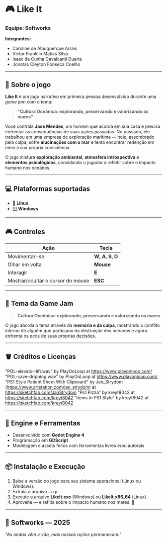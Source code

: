 # 🎮 Like It

### Equipe: **Softworks**

**Integrantes:**
- Caroline de Albuquerque Arrais
- Victor Franklin Matias Silva
- Isaac da Cunha Cavalcanti Duarte
- Jonatas Cleyton Fonseca Coelho

---

## 🧩 Sobre o jogo

**Like It** é um jogo narrativo em primeira pessoa desenvolvido durante uma *game jam* com o tema:
> **"Cultura Oceânica: explorando, preservando e valorizando os mares"**

Você controla **José Mendes**, um homem que acorda em sua casa e precisa enfrentar as consequências de suas ações passadas.
No passado, ele trabalhou em uma empresa de exploração marítima — hoje, assombrado pela culpa, sofre **alucinações com o mar** e tenta encontrar redenção em meio à sua própria consciência.

O jogo mistura **exploração ambiental**, **atmosfera introspectiva** e **elementos psicológicos**, convidando o jogador a refletir sobre o impacto humano nos oceanos.

---

## 💻 Plataformas suportadas
- 🐧 **Linux**
- 🪟 **Windows**

---

## 🎮 Controles

| Ação | Tecla |
|------|--------|
| Movimentar-se | **W, A, S, D** |
| Olhar em volta | **Mouse** |
| Interagir | **E** |
| Mostrar/ocultar o cursor do mouse | **ESC** |

---

## 🧠 Tema da Game Jam
> **Cultura Oceânica: explorando, preservando e valorizando os mares**

O jogo aborda o tema através da **memória e da culpa**, mostrando o conflito interno de alguém que participou da destruição dos oceanos e agora enfrenta os ecos de suas próprias decisões.

---

## 🪣 Créditos e Licenças
"POL-elevator-lift.wav" by PlayOnLoop at https://www.playonloop.com/
"POL-cave-dripping.wav" by PlayOnLoop at https://www.playonloop.com/
"PS1 Style Patient Sheet With Clipboard" by Jan_Strydom (https://www.artstation.com/jan_strydom) at https://sketchfab.com/JanStrydom
"Ps1 Pizza" by kreyt8042 at https://sketchfab.com/kreyt8042
"Items In PS1 Style" by kreyt8042 at https://sketchfab.com/kreyt8042

---

## 🧱 Engine e Ferramentas
- Desenvolvido com **Godot Engine 4**
- Programação em **GDScript**
- Modelagem e assets feitos com ferramentas livres e/ou autorais

---

## 📦 Instalação e Execução
1. Baixe a versão do jogo para seu sistema operacional (Linux ou Windows).
2. Extraia o arquivo `.zip`.
3. Execute o arquivo **LikeIt.exe** (Windows) ou **LikeIt.x86_64** (Linux).
4. Aproveite — e reflita sobre o impacto humano nos mares. 🌊

---

## 🌊 Softworks — 2025
*"As ondas vêm e vão, mas nossas ações permanecem."*

